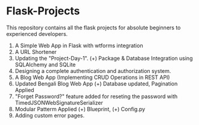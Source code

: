 # Flask-Projects
This repository contains all the flask projects for absolute beginners to experienced developers.

1. A Simple Web App in Flask with wtforms integration
2. A URL Shortener
3. Updating the "Project-Day-1". (+) Package & Database Integration using SQLAlchemy and SQLite
4. Designing a complete authentication and authorization system.
5. A Blog Web App (Implementing CRUD Operations in REST API)
6. Updated Bengali Blog Web App (+) Database updated, Pagination Applied
7. "Forget Password?" feature added for reseting the password with TimedJSONWebSignatureSerializer
8. Modular Patterm Applied (+) Blueprint, (+) Config.py
9. Adding custom error pages.
